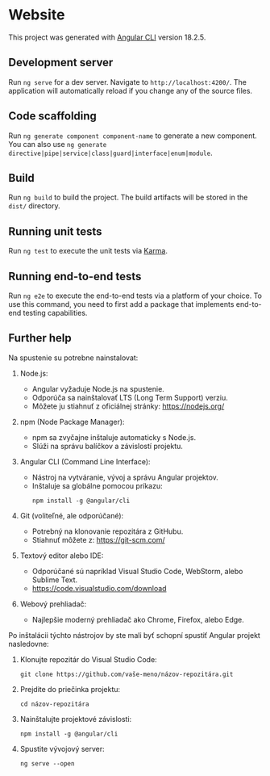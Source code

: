 # Website

This project was generated with [Angular CLI](https://github.com/angular/angular-cli) version 18.2.5.

## Development server

Run `ng serve` for a dev server. Navigate to `http://localhost:4200/`. The application will automatically reload if you change any of the source files.

## Code scaffolding

Run `ng generate component component-name` to generate a new component. You can also use `ng generate directive|pipe|service|class|guard|interface|enum|module`.

## Build

Run `ng build` to build the project. The build artifacts will be stored in the `dist/` directory.

## Running unit tests

Run `ng test` to execute the unit tests via [Karma](https://karma-runner.github.io).

## Running end-to-end tests

Run `ng e2e` to execute the end-to-end tests via a platform of your choice. To use this command, you need to first add a package that implements end-to-end testing capabilities.

## Further help
Na spustenie su potrebne nainstalovat:
1. Node.js:
   - Angular vyžaduje Node.js na spustenie.
   - Odporúča sa nainštalovať LTS (Long Term Support) verziu.
   - Môžete ju stiahnuť z oficiálnej stránky: https://nodejs.org/

2. npm (Node Package Manager):
   - npm sa zvyčajne inštaluje automaticky s Node.js.
   - Slúži na správu balíčkov a závislostí projektu.

3. Angular CLI (Command Line Interface):
   - Nástroj na vytváranie, vývoj a správu Angular projektov.
   - Inštaluje sa globálne pomocou príkazu:
     ```
     npm install -g @angular/cli
     ```

4. Git (voliteľné, ale odporúčané):
   - Potrebný na klonovanie repozitára z GitHubu.
   - Stiahnuť môžete z: https://git-scm.com/

5. Textový editor alebo IDE:
   - Odporúčané sú napríklad Visual Studio Code, WebStorm, alebo Sublime Text.
   - https://code.visualstudio.com/download

6. Webový prehliadač:
   - Najlepšie moderný prehliadač ako Chrome, Firefox, alebo Edge.

Po inštalácii týchto nástrojov by ste mali byť schopní spustiť Angular projekt nasledovne:

1. Klonujte repozitár do Visual Studio Code:
   ```
   git clone https://github.com/vaše-meno/názov-repozitára.git
   ```

2. Prejdite do priečinka projektu:
   ```
   cd názov-repozitára
   ```

3. Nainštalujte projektové závislosti:
   ```
   npm install -g @angular/cli
   ```

4. Spustite vývojový server:
   ```
   ng serve --open
